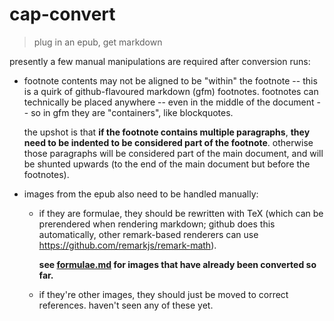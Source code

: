 # cap-convert

> plug in an epub, get markdown

presently a few manual manipulations are required after conversion runs:

- footnote contents may not be aligned to be "within" the footnote -- this is a
  quirk of github-flavoured markdown (gfm) footnotes. footnotes can technically
  be placed anywhere -- even in the middle of the document -- so in gfm they are
  "containers", like blockquotes.

  the upshot is that **if the footnote contains multiple paragraphs**, **they
  need to be indented to be considered part of the footnote**. otherwise those
  paragraphs will be considered part of the main document, and will be shunted
  upwards (to the end of the main document but before the footnotes).

- images from the epub also need to be handled manually:

  - if they are formulae, they should be rewritten with TeX (which can be
    prerendered when rendering markdown; github does this automatically, other
    remark-based renderers can use https://github.com/remarkjs/remark-math).

    **see [formulae.md](formulae.md) for images that have already been converted
    so far.**

  - if they're other images, they should just be moved to correct references.
    haven't seen any of these yet.

